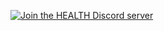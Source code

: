 [![Join the HEALTH Discord server](https://cdn.discordapp.com/attachments/832567824957702185/865669918371872820/image0.png)](https://discord.gg/health)
